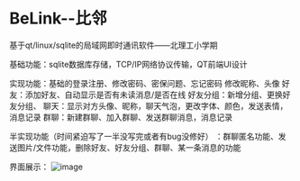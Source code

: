 # BeLink--比邻
基于qt/linux/sqlite的局域网即时通讯软件——北理工小学期

基础功能：sqlite数据库存储，TCP/IP网络协议传输，QT前端UI设计

实现功能：基础的登录注册、修改密码、密保问题、忘记密码
         修改昵称、头像
         好友：添加好友、自动显示是否有未读消息/是否在线
         好友分组：新增分组、更换好友分组、
         聊天：显示对方头像、昵称，聊天气泡，更改字体、颜色，发送表情，消息记录
         群聊：新建群聊、加入群聊、发送群聊消息，消息记录



半实现功能（时间紧迫写了一半没写完或者有bug没修好）
        ：群聊匿名功能、发送图片/文件功能，删除好友、好友分组、群聊、某一条消息的功能

界面展示：
![image](https://github.com/EvinHafner/BeLink/assets/144083149/b44e44a7-5ba0-4523-90b3-cdca6984fc2b)

        
         
